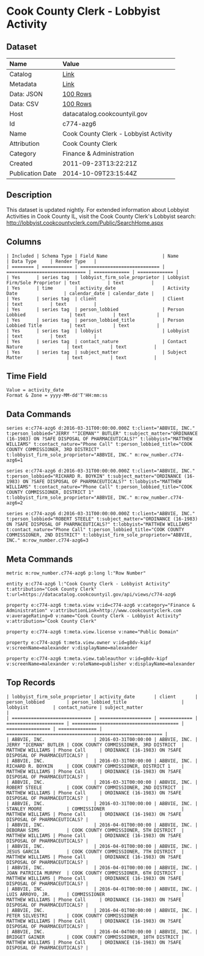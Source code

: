 # Cook County Clerk - Lobbyist Activity

## Dataset

| Name | Value |
| :--- | :---- |
| Catalog | [Link](https://catalog.data.gov/dataset/cook-county-clerk-lobbyist-activity-05e86) |
| Metadata | [Link](https://datacatalog.cookcountyil.gov/api/views/c774-azg6) |
| Data: JSON | [100 Rows](https://datacatalog.cookcountyil.gov/api/views/c774-azg6/rows.json?max_rows=100) |
| Data: CSV | [100 Rows](https://datacatalog.cookcountyil.gov/api/views/c774-azg6/rows.csv?max_rows=100) |
| Host | datacatalog.cookcountyil.gov |
| Id | c774-azg6 |
| Name | Cook County Clerk - Lobbyist Activity |
| Attribution | Cook County Clerk |
| Category | Finance & Administration |
| Created | 2011-09-23T13:22:21Z |
| Publication Date | 2014-10-09T23:15:44Z |

## Description

This dataset is updated nightly. For extended information about Lobbyist Activities in Cook County IL, visit the Cook County Clerk's Lobbyist search: http://lobbyist.cookcountyclerk.com/Public/SearchHome.aspx

## Columns

```ls
| Included | Schema Type | Field Name                    | Name                          | Data Type     | Render Type   |
| ======== | =========== | ============================= | ============================= | ============= | ============= |
| Yes      | series tag  | lobbyist_firm_sole_proprietor | Lobbyist Firm/Sole Proprietor | text          | text          |
| Yes      | time        | activity_date                 | Activity Date                 | calendar_date | calendar_date |
| Yes      | series tag  | client                        | Client                        | text          | text          |
| Yes      | series tag  | person_lobbied                | Person Lobbied                | text          | text          |
| Yes      | series tag  | person_lobbied_title          | Person Lobbied Title          | text          | text          |
| Yes      | series tag  | lobbyist                      | Lobbyist                      | text          | text          |
| Yes      | series tag  | contact_nature                | Contact Nature                | text          | text          |
| Yes      | series tag  | subject_matter                | Subject Matter                | text          | text          |
```

## Time Field

```ls
Value = activity_date
Format & Zone = yyyy-MM-dd'T'HH:mm:ss
```

## Data Commands

```ls
series e:c774-azg6 d:2016-03-31T00:00:00.000Z t:client="ABBVIE, INC." t:person_lobbied="JERRY ""ICEMAN"" BUTLER" t:subject_matter="ORDINANCE (16-1983) ON ?SAFE DISPOSAL OF PHARMACEUTICALS?" t:lobbyist="MATTHEW WILLIAMS" t:contact_nature="Phone Call" t:person_lobbied_title="COOK COUNTY COMMISSIONER, 3RD DISTRICT" t:lobbyist_firm_sole_proprietor="ABBVIE, INC." m:row_number.c774-azg6=1

series e:c774-azg6 d:2016-03-31T00:00:00.000Z t:client="ABBVIE, INC." t:person_lobbied="RICHARD R. BOYKIN" t:subject_matter="ORDINANCE (16-1983) ON ?SAFE DISPOSAL OF PHARMACEUTICALS?" t:lobbyist="MATTHEW WILLIAMS" t:contact_nature="Phone Call" t:person_lobbied_title="COOK COUNTY COMMISSIONER, DISTRICT 1" t:lobbyist_firm_sole_proprietor="ABBVIE, INC." m:row_number.c774-azg6=2

series e:c774-azg6 d:2016-03-31T00:00:00.000Z t:client="ABBVIE, INC." t:person_lobbied="ROBERT STEELE" t:subject_matter="ORDINANCE (16-1983) ON ?SAFE DISPOSAL OF PHARMACEUTICALS?" t:lobbyist="MATTHEW WILLIAMS" t:contact_nature="Phone Call" t:person_lobbied_title="COOK COUNTY COMMISSIONER, 2ND DISTRICT" t:lobbyist_firm_sole_proprietor="ABBVIE, INC." m:row_number.c774-azg6=3
```

## Meta Commands

```ls
metric m:row_number.c774-azg6 p:long l:"Row Number"

entity e:c774-azg6 l:"Cook County Clerk - Lobbyist Activity" t:attribution="Cook County Clerk" t:url=https://datacatalog.cookcountyil.gov/api/views/c774-azg6

property e:c774-azg6 t:meta.view v:id=c774-azg6 v:category="Finance & Administration" v:attributionLink=http://www.cookcountyclerk.com v:averageRating=0 v:name="Cook County Clerk - Lobbyist Activity" v:attribution="Cook County Clerk"

property e:c774-azg6 t:meta.view.license v:name="Public Domain"

property e:c774-azg6 t:meta.view.owner v:id=g8dv-kipf v:screenName=malexander v:displayName=malexander

property e:c774-azg6 t:meta.view.tableauthor v:id=g8dv-kipf v:screenName=malexander v:roleName=publisher v:displayName=malexander
```

## Top Records

```ls
| lobbyist_firm_sole_proprietor | activity_date       | client       | person_lobbied        | person_lobbied_title                    | lobbyist         | contact_nature | subject_matter                                            | 
| ============================= | =================== | ============ | ===================== | ======================================= | ================ | ============== | ========================================================= | 
| ABBVIE, INC.                  | 2016-03-31T00:00:00 | ABBVIE, INC. | JERRY "ICEMAN" BUTLER | COOK COUNTY COMMISSIONER, 3RD DISTRICT  | MATTHEW WILLIAMS | Phone Call     | ORDINANCE (16-1983) ON ?SAFE DISPOSAL OF PHARMACEUTICALS? | 
| ABBVIE, INC.                  | 2016-03-31T00:00:00 | ABBVIE, INC. | RICHARD R. BOYKIN     | COOK COUNTY COMMISSIONER, DISTRICT 1    | MATTHEW WILLIAMS | Phone Call     | ORDINANCE (16-1983) ON ?SAFE DISPOSAL OF PHARMACEUTICALS? | 
| ABBVIE, INC.                  | 2016-03-31T00:00:00 | ABBVIE, INC. | ROBERT STEELE         | COOK COUNTY COMMISSIONER, 2ND DISTRICT  | MATTHEW WILLIAMS | Phone Call     | ORDINANCE (16-1983) ON ?SAFE DISPOSAL OF PHARMACEUTICALS? | 
| ABBVIE, INC.                  | 2016-03-31T00:00:00 | ABBVIE, INC. | STANLEY MOORE         | COMMISSIONER                            | MATTHEW WILLIAMS | Phone Call     | ORDINANCE (16-1983) ON ?SAFE DISPOSAL OF PHARMACEUTICALS? | 
| ABBVIE, INC.                  | 2016-04-01T00:00:00 | ABBVIE, INC. | DEBORAH SIMS          | COOK COUNTY COMMISSIONER, 5TH DISTRICT  | MATTHEW WILLIAMS | Phone Call     | ORDINANCE (16-1983) ON ?SAFE DISPOSAL OF PHARMACEUTICALS? | 
| ABBVIE, INC.                  | 2016-04-01T00:00:00 | ABBVIE, INC. | JESUS GARCIA          | COOK COUNTY COMMISSIONER, 7TH DISTRICT  | MATTHEW WILLIAMS | Phone Call     | ORDINANCE (16-1983) ON ?SAFE DISPOSAL OF PHARMACEUTICALS? | 
| ABBVIE, INC.                  | 2016-04-01T00:00:00 | ABBVIE, INC. | JOAN PATRICIA MURPHY  | COOK COUNTY COMMISSIONER, 6TH DISTRICT  | MATTHEW WILLIAMS | Phone Call     | ORDINANCE (16-1983) ON ?SAFE DISPOSAL OF PHARMACEUTICALS? | 
| ABBVIE, INC.                  | 2016-04-01T00:00:00 | ABBVIE, INC. | LUIS ARROYO, JR.      | COMMISSIONER                            | MATTHEW WILLIAMS | Phone Call     | ORDINANCE (16-1983) ON ?SAFE DISPOSAL OF PHARMACEUTICALS? | 
| ABBVIE, INC.                  | 2016-04-01T00:00:00 | ABBVIE, INC. | PETER SILVESTRI       | COOK COUNTY COMMISSIONER                | MATTHEW WILLIAMS | Phone Call     | ORDINANCE (16-1983) ON ?SAFE DISPOSAL OF PHARMACEUTICALS? | 
| ABBVIE, INC.                  | 2016-04-04T00:00:00 | ABBVIE, INC. | BRIDGET GAINER        | COOK COUNTY COMMISSIONER, 10TH DISTRICT | MATTHEW WILLIAMS | Phone Call     | ORDINANCE (16-1983) ON ?SAFE DISPOSAL OF PHARMACEUTICALS? | 
```